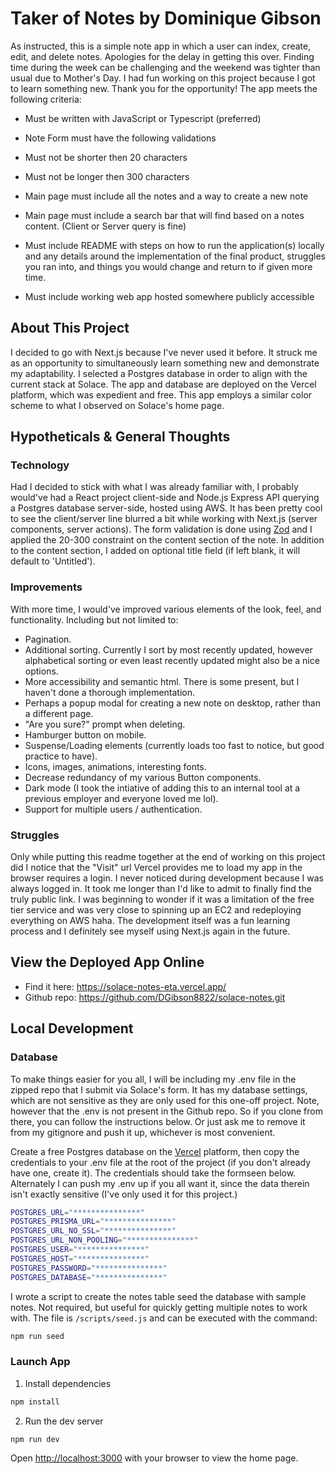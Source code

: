 # Taker of Notes by Dominique Gibson

As instructed, this is a simple note app in which a user can index, create, edit, and delete notes. Apologies for the delay in getting this over. Finding time during the week can be challenging and the weekend was tighter than usual due to Mother's Day. I had fun working on this project because I got to learn something new. Thank you for the opportunity! The app meets the following criteria:

- Must be written with JavaScript or Typescript (preferred)

- Note Form must have the following validations

- Must not be shorter then 20 characters

- Must not be longer then 300 characters

- Main page must include all the notes and a way to create a new note

- Main page must include a search bar that will find based on a notes content. (Client or Server query is fine)

- Must include README with steps on how to run the application(s) locally and any details around the implementation of the final product, struggles you ran into, and things you would change and return to if given more time.

- Must include working web app hosted somewhere publicly accessible

## About This Project

I decided to go with Next.js because I've never used it before. It struck me as an opportunity to simultaneously learn something new and demonstrate my adaptability. I selected a Postgres database in order to align with the current stack at Solace. The app and database are deployed on the Vercel platform, which was expedient and free. This app employs a similar color scheme to what I observed on Solace's home page.

## Hypotheticals & General Thoughts

### Technology

Had I decided to stick with what I was already familiar with, I probably would've had a React project client-side and Node.js Express API querying a Postgres database server-side, hosted using AWS. It has been pretty cool to see the client/server line blurred a bit while working with Next.js (server components, server actions). The form validation is done using [Zod](https://www.npmjs.com/package/zod) and I applied the 20-300 constraint on the content section of the note. In addition to the content section, I added on optional title field (if left blank, it will default to 'Untitled').

### Improvements

With more time, I would've improved various elements of the look, feel, and functionality. Including but not limited to:

- Pagination.
- Additional sorting. Currently I sort by most recently updated, however alphabetical sorting or even least recently updated might also be a nice options.
- More accessibility and semantic html. There is some present, but I haven't done a thorough implementation.
- Perhaps a popup modal for creating a new note on desktop, rather than a different page.
- "Are you sure?" prompt when deleting.
- Hamburger button on mobile.
- Suspense/Loading elements (currently loads too fast to notice, but good practice to have).
- Icons, images, animations, interesting fonts.
- Decrease redundancy of my various Button components.
- Dark mode (I took the intiative of adding this to an internal tool at a previous employer and everyone loved me lol).
- Support for multiple users / authentication.

### Struggles

Only while putting this readme together at the end of working on this project did I notice that the "Visit" url Vercel provides me to load my app in the browser requires a login. I never noticed during development because I was always logged in. It took me longer than I'd like to admit to finally find the truly public link. I was beginning to wonder if it was a limitation of the free tier service and was very close to spinning up an EC2 and redeploying everything on AWS haha. The development itself was a fun learning process and I definitely see myself using Next.js again in the future.

## View the Deployed App Online

- Find it here: https://solace-notes-eta.vercel.app/
- Github repo: https://github.com/DGibson8822/solace-notes.git

## Local Development

### Database

To make things easier for you all, I will be including my .env file in the zipped repo that I submit via Solace's form. It has my database settings, which are not sensitive as they are only used for this one-off project. Note, however that the .env is not present in the Github repo. So if you clone from there, you can follow the instructions below. Or just ask me to remove it from my gitignore and push it up, whichever is most convenient.

Create a free Postgres database on the [Vercel](https://vercel.com/storage/postgres) platform, then copy the credentials to your .env file at the root of the project (if you don't already have one, create it). The credentials should take the formseen below. Alternately I can push my .env up if you all want it, since the data therein isn't exactly sensitive (I've only used it for this project.)

```bash
POSTGRES_URL="***************"
POSTGRES_PRISMA_URL="***************"
POSTGRES_URL_NO_SSL="***************"
POSTGRES_URL_NON_POOLING="***************"
POSTGRES_USER="***************"
POSTGRES_HOST="***************"
POSTGRES_PASSWORD="***************"
POSTGRES_DATABASE="***************"
```

I wrote a script to create the notes table seed the database with sample notes. Not required, but useful for quickly getting multiple notes to work with. The file is `/scripts/seed.js` and can be executed with the command:

```bash
npm run seed
```

### Launch App

1. Install dependencies

```bash
npm install
```

2. Run the dev server

```bash
npm run dev
```

Open [http://localhost:3000](http://localhost:3000) with your browser to view the home page.
